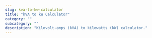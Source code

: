 ```yaml
---
slug: kva-to-kw-calculator
title: "kVA to kW Calculator"
category: ""
subcategory: ""
description: "Kilovolt-amps (kVA) to kilowatts (kW) calculator."
---
```


